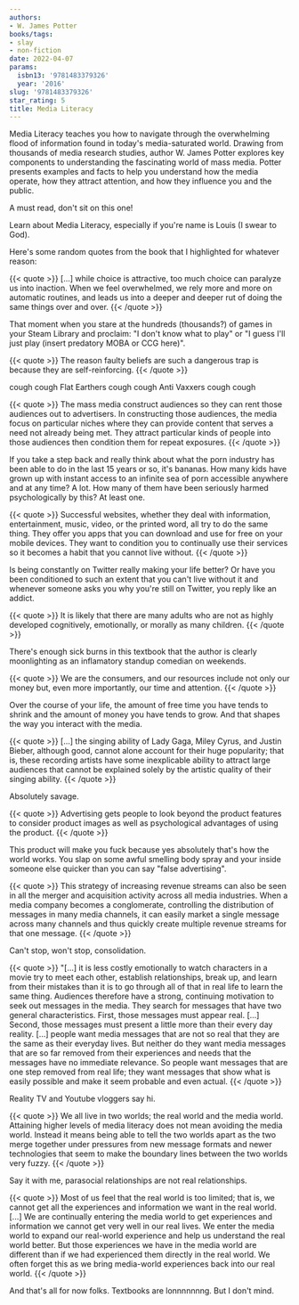 ```yaml
---
authors:
- W. James Potter
books/tags:
- slay
- non-fiction
date: 2022-04-07
params:
  isbn13: '9781483379326'
  year: '2016'
slug: '9781483379326'
star_rating: 5
title: Media Literacy
---
```


Media Literacy teaches you how to navigate through the overwhelming flood of information found in today's media-saturated world. Drawing from thousands of media research studies, author W. James Potter explores key components to understanding the fascinating world of mass media. Potter presents examples and facts to help you understand how the media operate, how they attract attention, and how they influence you and the public.

<!--more-->

A must read, don't sit on this one!

Learn about Media Literacy, especially if you're name is Louis (I swear to God).

Here's some random quotes from the book that I highlighted for whatever reason:

{{< quote >}}
[...] while choice is attractive, too much choice can paralyze us into inaction. When we feel overwhelmed, we rely more and more on automatic routines, and leads us into a deeper and deeper rut of doing the same things over and over.
{{< /quote >}}

That moment when you stare at the hundreds (thousands?) of games in your Steam Library and proclaim: "I don't know what to play" or "I guess I'll just play (insert predatory MOBA or CCG here)".

{{< quote >}}
The reason faulty beliefs are such a dangerous trap is because they are self-reinforcing.
{{< /quote >}}

cough cough Flat Earthers cough cough Anti Vaxxers cough cough

{{< quote >}}
The mass media construct audiences so they can rent those audiences out to advertisers. In constructing those audiences, the media focus on particular niches where they can provide content that serves a need not already being met. They attract particular kinds of people into those audiences then condition them for repeat exposures.
{{< /quote >}}

If you take a step back and really think about what the porn industry has been able to do in the last 15 years or so, it's bananas. How many kids have grown up with instant access to an infinite sea of porn accessible anywhere and at any time? A lot. How many of them have been seriously harmed psychologically by this? At least one.

{{< quote >}}
Successful websites, whether they deal with information, entertainment, music, video, or the printed word, all try to do the same thing. They offer you apps that you can download and use for free on your mobile devices. They want to condition you to continually use their services so it becomes a habit that you cannot live without.
{{< /quote >}}

Is being constantly on Twitter really making your life better? Or have you been conditioned to such an extent that you can't live without it and whenever someone asks you why you're still on Twitter, you reply like an addict.

{{< quote >}}
It is likely that there are many adults who are not as highly developed cognitively, emotionally, or morally as many children.
{{< /quote >}}

There's enough sick burns in this textbook that the author is clearly moonlighting as an inflamatory standup comedian on weekends.

{{< quote >}}
We are the consumers, and our resources include not only our money but, even more importantly, our time and attention.
{{< /quote >}}

Over the course of your life, the amount of free time you have tends to shrink and the amount of money you have tends to grow. And that shapes the way you interact with the media.

{{< quote >}}
[...] the singing ability of Lady Gaga, Miley Cyrus, and Justin Bieber, although good, cannot alone account for their huge popularity; that is, these recording artists have some inexplicable ability to attract large audiences that cannot be explained solely by the artistic quality of their singing ability.
{{< /quote >}}

Absolutely savage.

{{< quote >}}
Advertising gets people to look beyond the product features to consider product images as well as psychological advantages of using the product.
{{< /quote >}}

This product will make you fuck because yes absolutely that's how the world works. You slap on some awful smelling body spray and your inside someone else quicker than you can say "false advertising".

{{< quote >}}
This strategy of increasing revenue streams can also be seen in all the merger and acquisition activity across all media industries. When a media company becomes a conglomerate, controlling the distribution of messages in many media channels, it can easily market a single message across many channels and thus quickly create multiple revenue streams for that one message.
{{< /quote >}}

Can't stop, won't stop, consolidation.

{{< quote >}}
"[...] it is less costly emotionally to watch characters in a movie try to meet each other, establish relationships, break up, and learn from their mistakes than it is to go through all of that in real life to learn the same thing. Audiences therefore have a strong, continuing motivation to seek out messages in the media. They search for messages that have two general characteristics. First, those messages must appear real. [...] Second, those messages must present a little more than their every day reality. [...] people want media messages that are not so real that they are the same as their everyday lives. But neither do they want media messages that are so far removed from their experiences and needs that the messages have no immediate relevance. So people want messages that are one step removed from real life; they want messages that show what is easily possible and make it seem probable and even actual.
{{< /quote >}}

Reality TV and Youtube vloggers say hi.

{{< quote >}}
We all live in two worlds; the real world and the media world. Attaining higher levels of media literacy does not mean avoiding the media world. Instead it means being able to tell the two worlds apart as the two merge together under pressures from new message formats and newer technologies that seem to make the boundary lines between the two worlds very fuzzy.
{{< /quote >}}

Say it with me, parasocial relationships are not real relationships.

{{< quote >}}
Most of us feel that the real world is too limited; that is, we cannot get all the experiences and information we want in the real world. [...] We are continually entering the media world to get experiences and information we cannot get very well in our real lives. We enter the media world to expand our real-world experience and help us understand the real world better. But those experiences we have in the media world are different than if we had experienced them directly in the real world. We often forget this as we bring media-world experiences back into our real world.
{{< /quote >}}

And that's all for now folks. Textbooks are lonnnnnnng. But I don't mind.